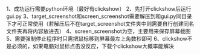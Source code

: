 1、成功运行需要python环境（最好有clickshow）
2、先打开clickshow后运行gui.py
3、target_screenshot和screen_screenshot需要解压到和gui.py同目录下才可正常使用（若解压后不在target_screenshot文件夹中则需要自行创建同名文件夹再将内容放进去）
4、screen_screenshot为空，主要用来保存屏幕截图
5、需要强制停止程序时只需把鼠标移到屏幕最左上角数秒即可
6、clickshow不是必须的，如果电脑对鼠标点击没反应，下载个clickshow大概率能解决
